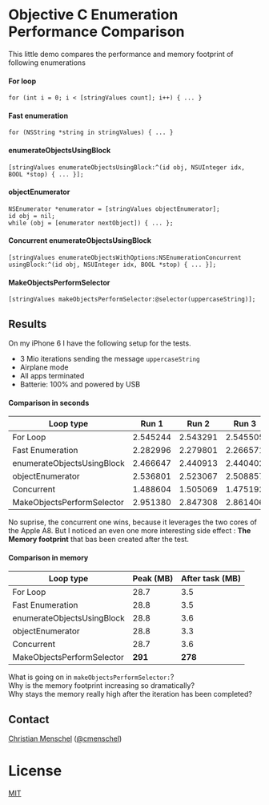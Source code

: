 # Objective C Enumeration Performance Comparison
This little demo compares the performance and memory footprint of following enumerations
#### For loop
```objc
for (int i = 0; i < [stringValues count]; i++) { ... }
  ```
#### Fast enumeration
```objc
for (NSString *string in stringValues) { ... }
  ```

#### enumerateObjectsUsingBlock
```objc
[stringValues enumerateObjectsUsingBlock:^(id obj, NSUInteger idx, BOOL *stop) { ... }];
```

#### objectEnumerator
```objc
NSEnumerator *enumerator = [stringValues objectEnumerator];
id obj = nil;
while (obj = [enumerator nextObject]) { ... };
```

#### Concurrent enumerateObjectsUsingBlock
```objc
[stringValues enumerateObjectsWithOptions:NSEnumerationConcurrent usingBlock:^(id obj, NSUInteger idx, BOOL *stop) { ... }];
```

#### MakeObjectsPerformSelector
```objc
[stringValues makeObjectsPerformSelector:@selector(uppercaseString)];
```

## Results
On my iPhone 6 I have the following setup for the tests.
* 3 Mio iterations sending the message `uppercaseString`
* Airplane mode
* All apps terminated
* Batterie: 100% and powered by USB

#### Comparison in seconds

| Loop type                  |    Run 1     |    Run 2         |   Run 3                  |
|----------------------------|--------------|------------------|--------------------------|
| For Loop                   | 2.545244     |   2.543291       | 2.545505                 |
| Fast Enumeration           | 2.282996     |   2.279801       | 2.266571                 |
| enumerateObjectsUsingBlock | 2.466647     |   2.440913       |  2.440402                |
| objectEnumerator           | 2.536801     |   2.523067       |  2.508857                |
| Concurrent                 | 1.488604     |   1.505069       |  1.475192                |
| MakeObjectsPerformSelector | 2.951380     |   2.847308       |   2.861406               |


No suprise, the concurrent one wins, because it leverages the two cores of the Apple A8.
But I noticed an even one more interesting side effect : **The Memory footprint** that bas been created after the test.

#### Comparison in memory
| Loop type                  | Peak (MB) | After task (MB) |
|----------------------------|-----------|----------------|
| For Loop                   | 28.7       |   3.5         |
| Fast Enumeration           | 28.8       |   3.5         |
| enumerateObjectsUsingBlock | 28.8       |   3.6         |
| objectEnumerator           | 28.8       |   3.3         |
| Concurrent                 | 28.7       |   3.6         |
| MakeObjectsPerformSelector | **291**    |  **278**     |

What is going on in `makeObjectsPerformSelector:`? <br>
Why is the memory footprint increasing so dramatically? <br>
Why stays the memory really high after the iteration has been completed?


## Contact
[Christian Menschel](http://github.com/tapwork) ([@cmenschel](https://twitter.com/cmenschel))

# License
[MIT](LICENSE.md)
